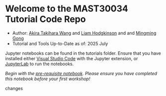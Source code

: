 # Welcome to the MAST30034 Tutorial Code Repo
- Author: [Akira Takihara Wang](https://github.com/VoLKyyyOG) and [Liam Hodgkinson](http://www.liamhodgkinson.com) and and [Mingming Gong](https://mingming-gong.github.io/)
- Tutorial and Tools Up-to-Date as of: 2025 July

Jupyter notebooks can be found in the tutorials folder. Ensure that you have installed either [Visual Studio Code](https://code.visualstudio.com/) with the Jupyter extension, or [JupyterLab](https://jupyterlab.readthedocs.io/) to run the notebooks.

*Begin with the [pre-requisite notebook](https://github.com/mingming-gong/MAST30034_Python/blob/main/tutorials/Python_PreReq_Notebook.ipynb). Please ensure you have completed this notebook before your first workshop!*

changes
